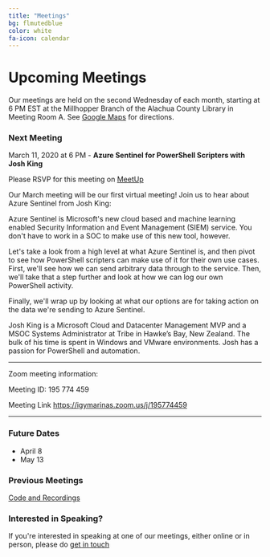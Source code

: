 ```yaml
---
title: "Meetings"
bg: flmutedblue
color: white
fa-icon: calendar
---
```


# Upcoming Meetings

Our meetings are held on the second Wednesday of each month, starting at 6 PM EST at the Millhopper Branch of the Alachua County Library in Meeting Room A.  See <a target="_blank" href="https://goo.gl/maps/wUZRZ8Jip3zU4vAb8">Google Maps</a> for directions.

### Next Meeting

March 11, 2020 at 6 PM - **Azure Sentinel for PowerShell Scripters with Josh King**

Please RSVP for this meeting on <a target="_blank" href="https://www.meetup.com/Gainesville-PowerShell-User-Group/events/269316503">MeetUp</a>

Our March meeting will be our first virtual meeting! Join us to hear about Azure Sentinel from Josh King:

Azure Sentinel is Microsoft's new cloud based and machine learning enabled Security Information and Event Management (SIEM) service. You don't have to work in a SOC to make use of this new tool, however.

Let's take a look from a high level at what Azure Sentinel is, and then pivot to see how PowerShell scripters can make use of it for their own use cases. First, we'll see how we can send arbitrary data through to the service. Then, we'll take that a step further and look at how we can log our own PowerShell activity.

Finally, we'll wrap up by looking at what our options are for taking action on the data we're sending to Azure Sentinel.

Josh King is a Microsoft Cloud and Datacenter Management MVP and a MSOC Systems Administrator at Tribe in Hawke’s Bay, New Zealand. The bulk of his time is spent in Windows and VMware environments. Josh has a passion for PowerShell and automation.

-----------------
Zoom meeting information:

Meeting ID: 195 774 459

Meeting Link
https://igymarinas.zoom.us/j/195774459


--------------------------------------------------

### Future Dates

* April 8
* May 13

### Previous Meetings

<a target="_blank" href="https://github.com/gnvpsug/Meetings">Code and Recordings</a>

### Interested in Speaking?

If you're interested in speaking at one of our meetings, either online or in person, please do [get in touch](https://gnvpsug.github.io/#contact)
